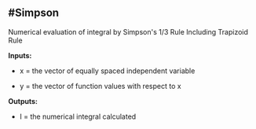 #Simpson
---
Numerical evaluation of integral by Simpson's 1/3 Rule Including Trapizoid Rule

**Inputs:**

- x = the vector of equally spaced independent variable

- y = the vector of function values with respect to x

**Outputs:**

- I = the numerical integral calculated
